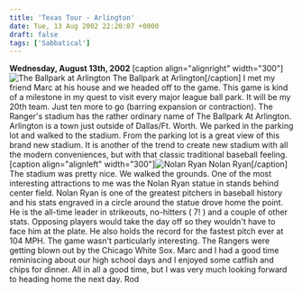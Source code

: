 ```yaml
---
title: 'Texas Tour - Arlington'
date: Tue, 13 Aug 2002 22:20:07 +0000
draft: false
tags: ['Sabbatical']
---
```


**Wednesday, August 13th, 2002** \[caption align="alignright" width="300"\]![The Ballpark at Arlington](/wp-content/uploads/2015/02/The_Ballpark_at_Arlington-300x225.jpg) The Ballpark at Arlington\[/caption\] I met my friend Marc at his house and we headed off to the game. This game is kind of a milestone in my quest to visit every major league ball park. It will be my 20th team. Just ten more to go (barring expansion or contraction). The Ranger's stadium has the rather ordinary name of The Ballpark At Arlington. Arlington is a town just outside of Dallas/Ft. Worth. We parked in the parking lot and walked to the stadium. From the parking lot is a great view of this brand new stadium. It is another of the trend to create new stadium with all the modern conveniences, but with that classic traditional baseball feeling. \[caption align="alignleft" width="300"\]![Nolan Ryan](/wp-content/uploads/2015/02/Nolan_Ryan_Statue-300x225.jpg) Nolan Ryan\[/caption\] The stadium was pretty nice. We walked the grounds. One of the most interesting attractions to me was the Nolan Ryan statue in stands behind center field. Nolan Ryan is one of the greatest pitchers in baseball history and his stats engraved in a circle around the statue drove home the point. He is the all-time leader in strikeouts, no-hitters ( 7! ) and a couple of other stats. Opposing players would take the day off so they wouldn't have to face him at the plate. He also holds the record for the fastest pitch ever at 104 MPH. The game wasn't particularly interesting. The Rangers were getting blown out by the Chicago White Sox. Marc and I had a good time reminiscing about our high school days and I enjoyed some catfish and chips for dinner. All in all a good time, but I was very much looking forward to heading home the next day. Rod